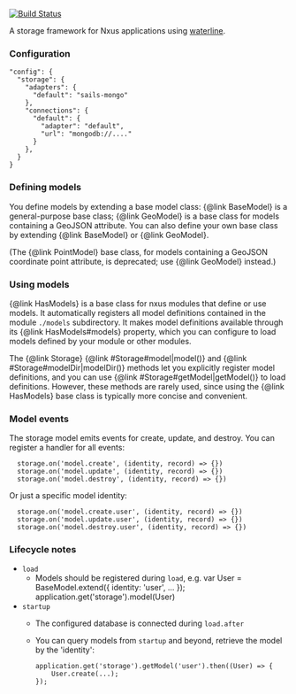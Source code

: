 <style>#toc .h5 { color: #1184CE; font-weight: normal; text-transform: none; letter-spacing: 0; }</style>

[![Build Status](https://travis-ci.org/nxus/storage.svg?branch=master)](https://travis-ci.org/nxus/storage)

A storage framework for Nxus applications using [waterline](https://github.com/balderdashy/waterline).

### <a name="configuration"></a>Configuration

    "config": {
      "storage": {
        "adapters": {
          "default": "sails-mongo"
        },
        "connections": {
          "default": {
            "adapter": "default",
            "url": "mongodb://...."
          }
        },
      }
    }

### Defining models

You define models by extending a base model class: {@link BaseModel}
is a general-purpose base class; {@link GeoModel} is a base class for
models containing a GeoJSON attribute. You can also define your own
base class by extending {@link BaseModel} or {@link GeoModel}.

(The {@link PointModel} base class, for models containing a GeoJSON
coordinate point attribute, is deprecated; use {@link GeoModel}
instead.)

### Using models

{@link HasModels} is a base class for nxus modules that define or use
models. It automatically registers all model definitions contained in
the module `./models` subdirectory. It makes model definitions
available through its {@link HasModels#models} property, which you
can configure to load models defined by your module or other modules.

The {@link Storage} {@link #Storage#model|model()} and
{@link #Storage#modelDir|modelDir()} methods let you explicitly
register model definitions, and you can use
{@link #Storage#getModel|getModel()} to load definitions. However,
these methods are rarely used, since using the {@link HasModels} base
class is typically more concise and convenient.

### Model events

The storage model emits events for create, update, and destroy.
You can register a handler for all events:

      storage.on('model.create', (identity, record) => {})
      storage.on('model.update', (identity, record) => {})
      storage.on('model.destroy', (identity, record) => {})

Or just a specific model identity:

      storage.on('model.create.user', (identity, record) => {})
      storage.on('model.update.user', (identity, record) => {})
      storage.on('model.destroy.user', (identity, record) => {})

### Lifecycle notes

-   `load`
    -   Models should be registered during `load`, e.g.
            var User = BaseModel.extend({
              identity: 'user',
              ...
            });
            application.get('storage').model(User)
-   `startup`
    -   The configured database is connected during `load.after`
    -   You can query models from `startup` and beyond, retrieve the model by the 'identity':

            application.get('storage').getModel('user').then((User) => {
                User.create(...);
            });
